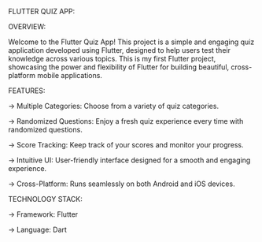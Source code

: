 FLUTTER QUIZ APP:

OVERVIEW:

Welcome to the Flutter Quiz App! This project is a simple and engaging quiz application developed using Flutter, designed to help users test their knowledge across various topics. This is my first Flutter project, showcasing the power and flexibility of Flutter for building beautiful, cross-platform mobile applications.

FEATURES:

-> Multiple Categories: Choose from a variety of quiz categories.

-> Randomized Questions: Enjoy a fresh quiz experience every time with randomized questions.

-> Score Tracking: Keep track of your scores and monitor your progress.

-> Intuitive UI: User-friendly interface designed for a smooth and engaging experience.

-> Cross-Platform: Runs seamlessly on both Android and iOS devices.

TECHNOLOGY STACK:

-> Framework: Flutter

-> Language: Dart
